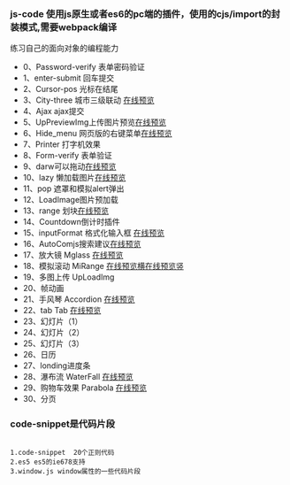 ### js-code 使用js原生或者es6的pc端的插件，使用的cjs/import的封装模式,需要webpack编译
练习自己的面向对象的编程能力



- 0、Password-verify   表单密码验证  
- 1、enter-submit 回车提交
- 2、Cursor-pos 光标在结尾
- 3、City-three 城市三级联动 [在线预览](http://1.fullpagedemo.applinzi.com/City-three/)
- 4、Ajax ajax提交
- 5、UpPreviewImg上传图片预览[在线预览](http://1.fullpagedemo.applinzi.com/UpPreviewImg/)
- 6、Hide_menu 网页版的右键菜单[在线预览](http://1.fullpagedemo.applinzi.com/HideMenu/)
- 7、Printer 打字机效果
- 8、Form-verify 表单验证
- 9、darw可以拖动[在线预览](http://1.fullpagedemo.applinzi.com/draw/)
- 10、lazy 懒加载图片[在线预览](http://1.fullpagedemo.applinzi.com/lazy/)
- 11、pop 遮罩和模拟alert弹出
- 12、LoadImage图片预加载
- 13、range 划块[在线预览](http://1.fullpagedemo.applinzi.com/range/)
- 14、Countdown倒计时插件
- 15、inputFormat 格式化输入框 [在线预览](http://1.fullpagedemo.applinzi.com/inputFormat/)
- 16、AutoComjs搜索建议[在线预览](http://1.fullpagedemo.applinzi.com/Auto/)
- 17、放大镜 Mglass [在线预览](http://1.fullpagedemo.applinzi.com/Mglass/)
- 18、模拟滚动 MiRange [在线预览横](http://1.fullpagedemo.applinzi.com/MiRange/Simulatedrolling.html)[在线预览竖](http://1.fullpagedemo.applinzi.com/MiRange/simulatop.html)
- 19、多图上传 UpLoadImg
- 20、帧动画
- 21、手风琴 Accordion [在线预览](http://1.fullpagedemo.applinzi.com/Accordion/)
- 22、tab Tab [在线预览](http://1.fullpagedemo.applinzi.com/Tab/)
- 23、幻灯片（1）
- 24、幻灯片（2）
- 25、幻灯片（3）
- 26、日历
- 27、londing进度条
- 28、瀑布流 WaterFall [在线预览](http://1.fullpagedemo.applinzi.com/WaterFall/)
- 29、购物车效果 Parabola [在线预览](http://1.fullpagedemo.applinzi.com/Parabola/)
- 30、分页


### code-snippet是代码片段

```

1.code-snippet  20个正则代码
2.es5 es5的ie678支持
3.window.js window属性的一些代码片段

```